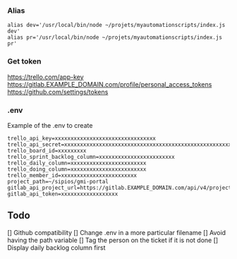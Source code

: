 ### Alias

```
alias dev='/usr/local/bin/node ~/projets/myautomationscripts/index.js dev'
alias pr='/usr/local/bin/node ~/projets/myautomationscripts/index.js pr'
```


### Get token

https://trello.com/app-key
https://gitlab.EXAMPLE_DOMAIN.com/profile/personal_access_tokens
https://github.com/settings/tokens


### .env

Example of the .env to create

```
trello_api_key=xxxxxxxxxxxxxxxxxxxxxxxxxxxxxxxx
trello_api_secret=xxxxxxxxxxxxxxxxxxxxxxxxxxxxxxxxxxxxxxxxxxxxxxxxxxxxxxxxxxxxxxxxx
trello_board_id=xxxxxxxxx
trello_sprint_backlog_column=xxxxxxxxxxxxxxxxxxxxxxxx
trello_daily_column=xxxxxxxxxxxxxxxxxxxxxxxx
trello_doing_column=xxxxxxxxxxxxxxxxxxxxxxxx
trello_member_id=xxxxxxxxxxxxxxxxxxxxxxxx
project_path=~/sipios/gmi-portal
gitlab_api_project_url=https://gitlab.EXAMPLE_DOMAIN.com/api/v4/projects/259
gitlab_api_token=xxxxxxxxxxxxxxxxxx
```

## Todo 
[] Github compatibility
[] Change .env in a more particular filename
[] Avoid having the path variable 
[] Tag the person on the ticket if it is not done
[] Display daily backlog column first